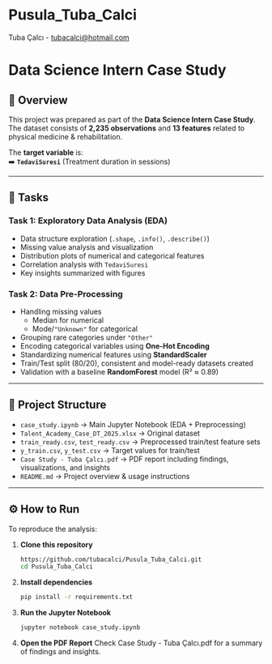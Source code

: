 # Pusula_Tuba_Calci
Tuba Çalcı - tubacalci@hotmail.com

# Data Science Intern Case Study

## 📌 Overview
This project was prepared as part of the **Data Science Intern Case Study**.  
The dataset consists of **2,235 observations** and **13 features** related to physical medicine & rehabilitation.  

The **target variable** is:  
➡️ **`TedaviSuresi`** (Treatment duration in sessions)

---

## 📝 Tasks
### Task 1: Exploratory Data Analysis (EDA)
- Data structure exploration (`.shape`, `.info()`, `.describe()`)
- Missing value analysis and visualization
- Distribution plots of numerical and categorical features
- Correlation analysis with `TedaviSuresi`
- Key insights summarized with figures

### Task 2: Data Pre-Processing
- Handling missing values  
  - Median for numerical  
  - Mode/`"Unknown"` for categorical  
- Grouping rare categories under `"Other"`
- Encoding categorical variables using **One-Hot Encoding**
- Standardizing numerical features using **StandardScaler**
- Train/Test split (80/20), consistent and model-ready datasets created
- Validation with a baseline **RandomForest** model (R² ≈ 0.89)

---

## 📂 Project Structure
- `case_study.ipynb` → Main Jupyter Notebook (EDA + Preprocessing)  
- `Talent_Academy_Case_DT_2025.xlsx` → Original dataset  
- `train_ready.csv`, `test_ready.csv` → Preprocessed train/test feature sets  
- `y_train.csv`, `y_test.csv` → Target values for train/test  
- `Case Study - Tuba Çalcı.pdf` → PDF report including findings, visualizations, and insights  
- `README.md` → Project overview & usage instructions  

---

## ⚙️ How to Run

To reproduce the analysis:

1. **Clone this repository**
   ```bash
   https://github.com/tubacalci/Pusula_Tuba_Calci.git
   cd Pusula_Tuba_Calci
   ```
2. **Install dependencies**
   ```bash
   pip install -r requirements.txt
   ```

3. **Run the Jupyter Notebook**
   ```bash
   jupyter notebook case_study.ipynb
   ```

4. **Open the PDF Report**
   Check Case Study - Tuba Çalcı.pdf for a summary of findings and insights.
